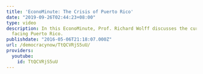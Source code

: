 ```yaml
---
title: 'EconoMinute: The Crisis of Puerto Rico'
date: "2019-09-26T02:44:23+08:00"
type: video
description: In this EconoMinute, Prof. Richard Wolff discusses the current debt crisis
  facing Puerto Rico.
publishdate: "2016-05-06T21:18:07.000Z"
url: /democracynow/TtQCVRjS5uU/
providers:
  youtube:
    id: TtQCVRjS5uU
---
```

